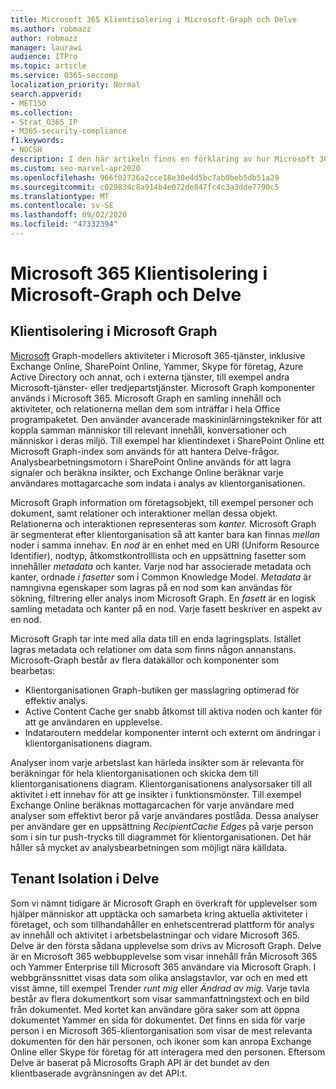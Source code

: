 ```yaml
---
title: Microsoft 365 Klientisolering i Microsoft-Graph och Delve
ms.author: robmazz
author: robmazz
manager: laurawi
audience: ITPro
ms.topic: article
ms.service: O365-seccomp
localization_priority: Normal
search.appverid:
- MET150
ms.collection:
- Strat_O365_IP
- M365-security-compliance
f1.keywords:
- NOCSH
description: I den här artikeln finns en förklaring av hur Microsoft 365 av innehavarisolering fungerar i Office Graph och i Delve.
ms.custom: seo-marvel-apr2020
ms.openlocfilehash: 966f02726a2cce18e30e4d5bc7ab0beb5db51a29
ms.sourcegitcommit: c029834c8a914b4e072de847fc4c3a3dde7790c5
ms.translationtype: MT
ms.contentlocale: sv-SE
ms.lasthandoff: 09/02/2020
ms.locfileid: "47332394"
---
```

# <a name="microsoft-365-tenant-isolation-in-the-microsoft-graph-and-delve"></a>Microsoft 365 Klientisolering i Microsoft-Graph och Delve

## <a name="tenant-isolation-in-the-microsoft-graph"></a>Klientisolering i Microsoft Graph

[Microsoft](https://developer.microsoft.com/graph) Graph-modellers aktiviteter i Microsoft 365-tjänster, inklusive Exchange Online, SharePoint Online, Yammer, Skype för företag, Azure Active Directory och annat, och i externa tjänster, till exempel andra Microsoft-tjänster- eller tredjepartstjänster. Microsoft Graph komponenter används i Microsoft 365. Microsoft Graph en samling innehåll och aktiviteter, och relationerna mellan dem som inträffar i hela Office programpaketet. Den använder avancerade maskininlärningstekniker för att koppla samman människor till relevant innehåll, konversationer och människor i deras miljö. Till exempel har klientindexet i SharePoint Online ett Microsoft Graph-index som används för att hantera Delve-frågor. Analysbearbetningsmotorn i SharePoint Online används för att lagra signaler och beräkna insikter, och Exchange Online beräknar varje användares mottagarcache som indata i analys av klientorganisationen.

Microsoft Graph information om företagsobjekt, till exempel personer och dokument, samt relationer och interaktioner mellan dessa objekt. Relationerna och interaktionen representeras som *kanter.* Microsoft Graph är segmenterat efter klientorganisation så att kanter bara kan finnas *mellan* noder i samma innehav. En *nod* är en enhet med en URI (Uniform Resource Identifier), nodtyp, åtkomstkontrolllista och en uppsättning fasetter som innehåller *metadata* och kanter. Varje nod har associerade metadata och kanter, ordnade *i fasetter* som i Common Knowledge Model. *Metadata* är namngivna egenskaper som lagras på en nod som kan användas för sökning, filtrering eller analys inom Microsoft Graph. En *fasett* är en logisk samling metadata och kanter på en nod. Varje fasett beskriver en aspekt av en nod. 

Microsoft Graph tar inte med alla data till en enda lagringsplats. Istället lagras metadata och relationer om data som finns någon annanstans. Microsoft-Graph består av flera datakällor och komponenter som bearbetas:

- Klientorganisationen Graph-butiken ger masslagring optimerad för effektiv analys.
- Active Content Cache ger snabb åtkomst till aktiva noden och kanter för att ge användaren en upplevelse.
- Indataroutern meddelar komponenter internt och externt om ändringar i klientorganisationens diagram.

Analyser inom varje arbetslast kan härleda insikter som är relevanta för beräkningar för hela klientorganisationen och skicka dem till klientorganisationens diagram. Klientorganisationens analysorsaker till all aktivitet i ett innehav för att ge insikter i funktionsmönster. Till exempel Exchange Online beräknas mottagarcachen för varje användare med analyser som effektivt beror på varje användares postlåda. Dessa analyser per användare ger en uppsättning *RecipientCache Edges* på varje person som i sin tur push-trycks till diagrammet för klientorganisationen. Det här håller så mycket av analysbearbetningen som möjligt nära källdata.

## <a name="tenant-isolation-in-delve"></a>Tenant Isolation i Delve

Som vi nämnt tidigare är Microsoft Graph en överkraft för upplevelser som hjälper människor att upptäcka och samarbeta kring aktuella aktiviteter i företaget, och som tillhandahåller en enhetscentrerad plattform för analys av innehåll och aktivitet i arbetsbelastningar och vidare Microsoft 365. Delve är den första sådana upplevelse som drivs av Microsoft Graph.
Delve är en Microsoft 365 webbupplevelse som visar innehåll från Microsoft 365 och Yammer Enterprise till Microsoft 365 användare via Microsoft Graph. I webbgränssnittet visas data som olika anslagstavlor, var och en med ett visst ämne, till exempel Trender *runt mig* eller *Ändrad av mig.* Varje tavla består av flera dokumentkort som visar sammanfattningstext och en bild från dokumentet. Med kortet kan användare göra saker som att öppna dokumentet Yammer en sida för dokumentet. Det finns en sida för varje person i en Microsoft 365-klientorganisation som visar de mest relevanta dokumenten för den här personen, och ikoner som kan anropa Exchange Online eller Skype för företag för att interagera med den personen. Eftersom Delve är baserat på Microsofts Graph API är det bundet av den klientbaserade avgränsningen av det API:t.